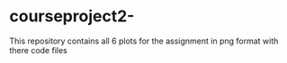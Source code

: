 # courseproject2-
This repository contains all 6 plots for the assignment in png format with there code files
